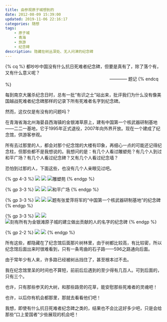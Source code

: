 ```yaml
---
title: 由参观原子城想到的
date: 2012-08-09 15:39:00
updated: 2019-11-06 22:16:17
categories: 随想
tags:
    - 原子城
    - 青海
    - 旅游
    - 纪念碑
description: 隐藏在树丛深处、无人问津的纪念碑
---
```


{% cq %}
都吵吵中国没有什么抗日死难者纪念碑，但要是真有了，除了落个有，又有什么意义呢？
　　　　　　　　　　　　　　　　　　　　　　　　———— 题记
{% endcq %}

每到南京大屠杀纪念日时，总有一批“有识之士”站出来，批评我们为什么没有像美国越战死难者纪念碑那样的记录下所有死难者名字到纪念碑。

然而，这仅仅是有没有的问题吗？

在青海省海北州海晏县西海镇的金银滩草原上，建有中国第一个核武器研制基地——二二一基地，它于1995年正式退役，2007年向外界开放。现在一个建成了纪念馆，供游客参观。

所有去过那里的人，都会对那个纪念馆的大楼有印象，再细心一点的可能还记得纪念柱，但那些都不是我想说的。我想问的是：有几个人看过雕塑苑？有几个人到过和平广场？有几个人看过纪念碑？又有几个人看过纪念墙？

恐怕到过那的人，下面这些，也没有几个人亲眼见过吧。

{% gp 4-3 %}
    ![](moRa6V2fPlETBQ1.webp)
    ![](kaWX5jhFMGDr4CZ.webp)
    ![雕塑苑](nS6CikyYjwQRKsV.webp)
{% endgp %}

{% gp 3-3 %}
    ![](wGbSPANTqvxZ9cW.webp)
    ![](TeSBZQkzLmjtxvF.webp)
    ![和平广场](a1OcovJEtLnjBlC.webp)
{% endgp %}

{% gp 3-3 %}
    ![](PNYhm4iJ93esD7R.webp)
    ![](cYEoQhuRaSAvx6n.webp)
    ![题有张爱萍将军的“中国第一个核武器研制基地”的纪念碑](QrfbAEsXm3aYjgM.webp)
{% endgp %}

{% gp 3-3 %}
    ![](KX29sxznmWkETGL.webp)
    ![](z5mliT1Vgj82Yte.webp)
    ![刻有所有为金银滩原子城的建立做出贡献的人的名字的纪念碑](OfGdBEjliv4Kgwo.webp)
{% endgp %}

{% gp 2-2 %}
    ![](FBwAycziMkYr8Nh.webp)
    ![](KUXnhwpz4aN8qjB.webp)
{% endgp %}

所有这些，都隐藏在了纪念馆后面那片树林里，由于树都比较高，有比较密，所以纪念馆后面出来时很难看到，只有一条弯曲的石子路——596之路通向后面。

由于常年少有人来，许多路已经被树丛挡住了，甚至根本过不去。

我在纪念馆里呆的时间也不算短，前前后后遇到的至少得有几百人。可到后面的，只有三个。

也许，只有那些参天的大树，和那些路旁的花草，能安慰那些死难者的灵魂吧！

也许，以后你有机会都那里，那就去看看他们吧！

我想，即使有什么抗日死难者纪念碑之类的，结果也不会比这好多少吧，只是会给那些“口上爱国者”少些展现的机会吧！
